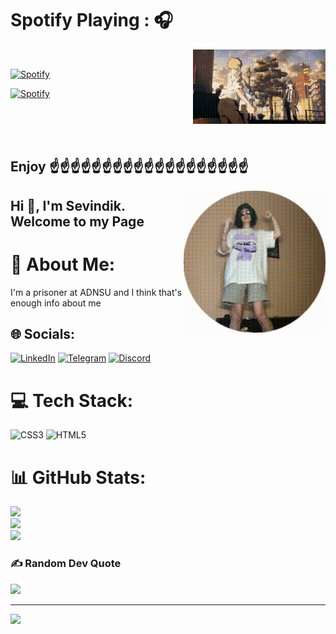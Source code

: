 <h1> Spotify Playing : 🎧 </h1>
<img align="right"  alt="GIF" height="42%" width="42%" src="https://github.com/sans-wd/gif/blob/main/animation.gif.gif" />

<br>

[![Spotify](https://novatorem234-sans-wd.vercel.app/api/spotify)](https://open.spotify.com/user/313d2lyf2cabe7htqqg4ubnsrb54)



[![Spotify](https://novatorem234-sans-wd.vercel.app/api/spotify)](https://open.spotify.com/user/313d2lyf2cabe7htqqg4ubnsrb54)

<br>
<br>
<br>

## Enjoy ☝☝☝☝☝☝☝☝☝☝☝☝☝☝☝☝☝☝☝


<img align="right"  alt="GIF" height="45%" width="45%" src="https://github.com/sans-wd/gif/blob/main/IMG_3369.gif" />


## Hi 👋, I'm Sevindik. Welcome to my Page 


# 💫 About Me:
I'm a prisoner at ADNSU and I think that's enough info about me

## 🌐 Socials:
[![LinkedIn](https://img.shields.io/badge/Sevikos_Saf-0072b1?style=for-the-badge&logo=LinkedIn&logoColor=white)](https://linkedin.com/in/https://www.linkedin.com/in/sevikos-safarov-899b5b157/)
[![Telegram](https://img.shields.io/badge/SANS_WD-2CA5E0?style=for-the-badge&logo=telegram&logoColor=white)](https://t.me/SANS_WD/)
[![Discord](https://img.shields.io/badge/SANS_WD-5865F2?style=for-the-badge&logo=discord&logoColor=white)](htttps://discord.gg/https://discordapp.com/users/SANS_WD#4732)


# 💻 Tech Stack:
![CSS3](https://img.shields.io/badge/css3-%231572B6.svg?style=for-the-badge&logo=css3&logoColor=white) ![HTML5](https://img.shields.io/badge/html5-%23E34F26.svg?style=for-the-badge&logo=html5&logoColor=white)
# 📊 GitHub Stats:
![](https://github-readme-stats.vercel.app/api?username=sans-wd&theme=tokyonight&hide_border=false&include_all_commits=false&count_private=false)<br/>
![](https://github-readme-streak-stats.herokuapp.com/?user=sans-wd&theme=tokyonight&hide_border=false)<br/>
![](https://github-readme-stats.vercel.app/api/top-langs/?username=sans-wd&theme=tokyonight&hide_border=false&include_all_commits=false&count_private=false&layout=compact)

### ✍️ Random Dev Quote
![](https://quotes-github-readme.vercel.app/api?type=horizontal&theme=radical)



---
[![](https://visitcount.itsvg.in/api?id=sans-wd&icon=2&color=11)](https://visitcount.itsvg.in)




